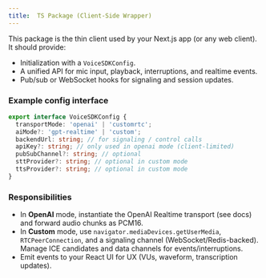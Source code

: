 ```yaml
---
title:  TS Package (Client-Side Wrapper)
---
```


This package is the thin client used by your Next.js app (or any web client). It should provide:

* Initialization with a `VoiceSDKConfig`.
* A unified API for mic input, playback, interruptions, and realtime events.
* Pub/sub or WebSocket hooks for signaling and session updates.

### Example config interface

```ts
export interface VoiceSDKConfig {
  transportMode: 'openai' | 'customrtc';
  aiMode?: 'gpt-realtime' | 'custom';
  backendUrl: string; // for signaling / control calls
  apiKey?: string; // only used in openai mode (client-limited)
  pubSubChannel?: string; // optional
  sttProvider?: string; // optional in custom mode
  ttsProvider?: string; // optional in custom mode
}
```

### Responsibilities

* In **OpenAI** mode, instantiate the OpenAI Realtime transport (see docs) and forward audio chunks as PCM16.
* In **Custom** mode, use `navigator.mediaDevices.getUserMedia`, `RTCPeerConnection`, and a signaling channel (WebSocket/Redis-backed). Manage ICE candidates and data channels for events/interruptions.
* Emit events to your React UI for UX (VUs, waveform, transcription updates).

